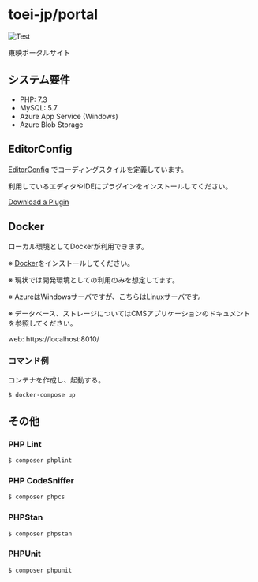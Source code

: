 # toei-jp/portal

![Test](https://github.com/toei-jp/portal/workflows/Test/badge.svg)

東映ポータルサイト

## システム要件

- PHP: 7.3
- MySQL: 5.7
- Azure App Service (Windows)
- Azure Blob Storage

## EditorConfig

[EditorConfig](https://editorconfig.org/) でコーディングスタイルを定義しています。

利用しているエディタやIDEにプラグインをインストールしてください。

[Download a Plugin](https://editorconfig.org/#download)

## Docker

ローカル環境としてDockerが利用できます。

※ [Docker](https://www.docker.com/)をインストールしてください。

※ 現状では開発環境としての利用のみを想定してます。

※ AzureはWindowsサーバですが、こちらはLinuxサーバです。

※ データベース、ストレージについてはCMSアプリケーションのドキュメントを参照してください。

web: https://localhost:8010/

### コマンド例

コンテナを作成し、起動する。

```sh
$ docker-compose up
```

## その他

### PHP Lint

```sh
$ composer phplint
```

### PHP CodeSniffer

```sh
$ composer phpcs
```

### PHPStan

```sh
$ composer phpstan
```

### PHPUnit

```sh
$ composer phpunit
```
